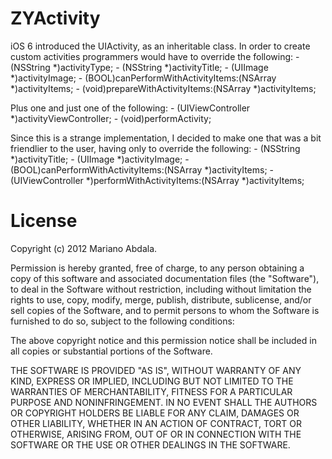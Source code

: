 ZYActivity
===================

iOS 6 introduced the UIActivity, as an inheritable class. In order to create custom activities programmers would have to override the following:
	- (NSString *)activityType;
	- (NSString *)activityTitle;
	- (UIImage *)activityImage;
	- (BOOL)canPerformWithActivityItems:(NSArray *)activityItems;
	- (void)prepareWithActivityItems:(NSArray *)activityItems;

Plus one and just one of the following:
	- (UIViewController *)activityViewController;
	- (void)performActivity;

Since this is a strange implementation, I decided to make one that was a bit friendlier to the user, having only to override the following:
	- (NSString *)activityTitle;
	- (UIImage *)activityImage;
	- (BOOL)canPerformWithActivityItems:(NSArray *)activityItems;
	- (UIViewController *)performWithActivityItems:(NSArray *)activityItems;


License
=======

Copyright (c) 2012 Mariano Abdala.

Permission is hereby granted, free of charge, to any person obtaining a copy of this software and associated documentation files (the "Software"), to deal in the Software without restriction, including without limitation the rights to use, copy, modify, merge, publish, distribute, sublicense, and/or sell copies of the Software, and to permit persons to whom the Software is furnished to do so, subject to the following conditions:

The above copyright notice and this permission notice shall be included in all copies or substantial portions of the Software.

THE SOFTWARE IS PROVIDED "AS IS", WITHOUT WARRANTY OF ANY KIND, EXPRESS OR IMPLIED, INCLUDING BUT NOT LIMITED TO THE WARRANTIES OF MERCHANTABILITY, FITNESS FOR A PARTICULAR PURPOSE AND NONINFRINGEMENT. IN NO EVENT SHALL THE AUTHORS OR COPYRIGHT HOLDERS BE LIABLE FOR ANY CLAIM, DAMAGES OR OTHER LIABILITY, WHETHER IN AN ACTION OF CONTRACT, TORT OR OTHERWISE, ARISING FROM, OUT OF OR IN CONNECTION WITH THE SOFTWARE OR THE USE OR OTHER DEALINGS IN THE SOFTWARE.

